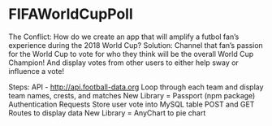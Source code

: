 # FIFAWorldCupPoll

The Conflict: 
How do we create an app that will amplify a futbol fan’s experience during the 2018 World Cup? 
Solution: 
Channel that fan’s passion for the World Cup to vote for who they think will be the overall World Cup Champion! And display votes from other users to either help sway or influence a vote!

Steps: 
API - http://api.football-data.org
Loop through each team and display team names, crests, and matches
New Library = Passport (npm package)
Authentication Requests
Store user vote into MySQL table 
POST and GET Routes to display data 
New Library = AnyChart to pie chart

